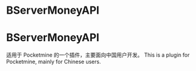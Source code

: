# BServerMoneyAPI
# BServerMoneyAPI
适用于 Pocketmine 的一个插件，主要面向中国用户开发。
This is a plugin for Pocketmine, mainly for Chinese users.